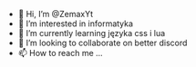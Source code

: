 - 👋 Hi, I’m @ZemaxYt
- 👀 I’m interested in  informatyka
- 🌱 I’m currently learning  języka css i lua
- 💞️ I’m looking to collaborate on  better discord
- 📫 How to reach me ...

<!---
ZemaxYT/ZemaxYT is a ✨ special ✨ repository because its `README.md` (this file) appears on your GitHub profile.
You can click the Preview link to take a look at your changes.
--->

